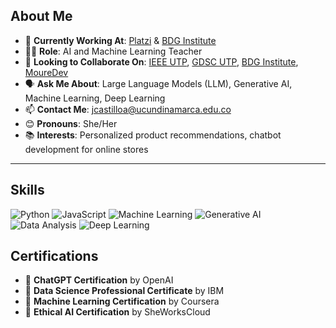 ## About Me

- 🔭 **Currently Working At**: [Platzi](https://platzi.com) & [BDG Institute](https://bdginstitute.com)
- 👩‍🏫 **Role**: AI and Machine Learning Teacher
- 🤝 **Looking to Collaborate On**: [IEEE UTP](https://ieeeutp.com), [GDSC UTP](https://gdscutp.com), [BDG Institute](https://bdginstitute.com), [MoureDev](https://mouredev.com)
- 🗣️ **Ask Me About**: Large Language Models (LLM), Generative AI, Machine Learning, Deep Learning
- 📫 **Contact Me**: [jcastilloa@ucundinamarca.edu.co](mailto:jcastilloa@ucundinamarca.edu.co)
- 😊 **Pronouns**: She/Her
- 📚 **Interests**: Personalized product recommendations, chatbot development for online stores

---

## Skills
![Python](https://img.shields.io/badge/Python-3776AB?style=for-the-badge&logo=python&logoColor=white)
![JavaScript](https://img.shields.io/badge/JavaScript-F7DF1E?style=for-the-badge&logo=javascript&logoColor=black)
![Machine Learning](https://img.shields.io/badge/Machine_Learning-FF6F00?style=for-the-badge&logo=machine-learning&logoColor=white)
![Generative AI](https://img.shields.io/badge/Generative_AI-663399?style=for-the-badge&logo=ai&logoColor=white)
![Data Analysis](https://img.shields.io/badge/Data_Analysis-1D3557?style=for-the-badge&logo=data-analysis&logoColor=white)
![Deep Learning](https://img.shields.io/badge/Deep_Learning-764ABC?style=for-the-badge&logo=deep-learning&logoColor=white)

## Certifications
- 📜 **ChatGPT Certification** by OpenAI
- 📜 **Data Science Professional Certificate** by IBM
- 📜 **Machine Learning Certification** by Coursera
- 📜 **Ethical AI Certification** by SheWorksCloud
